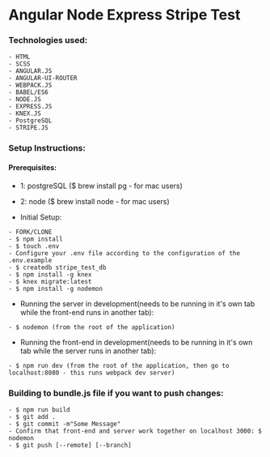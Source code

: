 # Angular Node Express Stripe Test

### Technologies used:

```
- HTML
- SCSS
- ANGULAR.JS
- ANGULAR-UI-ROUTER
- WEBPACK.JS
- BABEL/ES6
- NODE.JS
- EXPRESS.JS
- KNEX.JS
- PostgreSQL
- STRIPE.JS
```

### Setup Instructions:

#### Prerequisites:
- 1: postgreSQL ($ brew install pg - for mac users)
- 2: node ($ brew install node - for mac users)

- Initial Setup:

```
- FORK/CLONE
- $ npm install
- $ touch .env
- Configure your .env file according to the configuration of the .env.example
- $ createdb stripe_test_db
- $ npm install -g knex
- $ knex migrate:latest
- $ npm install -g nodemon
```

- Running the server in development(needs to be running in it's own tab while the front-end runs in another tab):

```
- $ nodemon (from the root of the application)
```

- Running the front-end in development(needs to be running in it's own tab while the server runs in another tab):

```
- $ npm run dev (from the root of the application, then go to localhost:8080 - this runs webpack dev server)
```

### Building to bundle.js file if you want to push changes:

```
- $ npm run build
- $ git add .
- $ git commit -m"Some Message"
- Confirm that front-end and server work together on localhost 3000: $ nodemon
- $ git push [--remote] [--branch]
```

